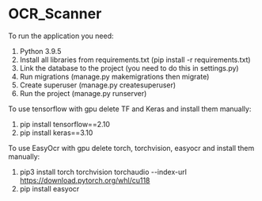 # OCR_Scanner
To run the application you need:
1. Python 3.9.5
2. Install all libraries from requirements.txt (pip install -r requirements.txt)
3. Link the database to the project (you need to do this in settings.py)
4. Run migrations (manage.py makemigrations then migrate)
5. Create superuser (manage.py createsuperuser)
6. Run the project (manage.py runserver)

To use tensorflow with gpu delete TF and Keras and install them manually:
1. pip install tensorflow==2.10
2. pip install keras==3.10

To use EasyOcr with gpu delete torch, torchvision, easyocr and install them manually: 
1. pip3 install torch torchvision torchaudio --index-url https://download.pytorch.org/whl/cu118
2. pip install easyocr

